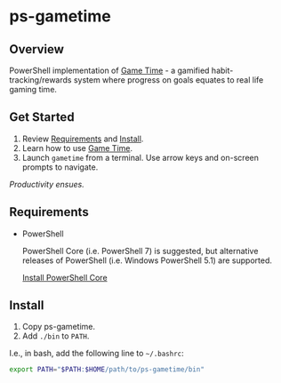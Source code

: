 # ps-gametime

## Overview

PowerShell implementation of [Game Time](./ABOUT.md) - a gamified habit-tracking/rewards system where progress on goals equates to real life gaming time.

## Get Started

1. Review [Requirements](#Requirements) and [Install](#Install).
2. Learn how to use [Game Time](./ABOUT.md).
3. Launch `gametime` from a terminal. Use arrow keys and on-screen prompts to navigate.

_Productivity ensues._

## Requirements

* PowerShell

    PowerShell Core (i.e. PowerShell 7) is suggested, but alternative releases of PowerShell (i.e. Windows PowerShell 5.1) are supported.

    [Install PowerShell Core](https://docs.microsoft.com/en-us/powershell/scripting/install/installing-powershell?view=powershell-6)

## Install

1. Copy ps-gametime.
2. Add `./bin` to `PATH`.

I.e., in bash, add the following line to `~/.bashrc`:

```sh
export PATH="$PATH:$HOME/path/to/ps-gametime/bin"
```
